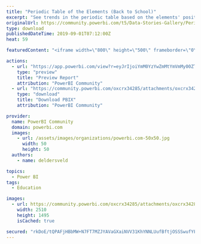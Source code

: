 ```yaml
---
title: "Periodic Table of the Elements (Back to School)"
excerpt: "See trends in the periodic table based on the elements' positions. Compare two different properties together in a scatter plot as well. Periodic"
originalUrl: https://community.powerbi.com/t5/Data-Stories-Gallery/Periodic-Table-of-the-Elements-Back-to-School/m-p/780804
type: download
publishedDateTime: 2019-09-01T07:12:00Z
heat: 59

featuredContent: "<iframe width=\"800\" height=\"500\" frameborder=\"0\" src=\"https://app.powerbi.com/view?r=eyJrIjoiYmM0YzYwZmMtYmVmMy00ZTYwLTllMmUtODU1OWU0MWFhMTQyIiwidCI6ImFjYzhhYWE1LWYxOTEtNDgyZi05MjFiLWNmNmMzM2E1ODgzMiIsImMiOjF9\"></iframe>"

actions:
  - url: "https://app.powerbi.com/view?r=eyJrIjoiYmM0YzYwZmMtYmVmMy00ZTYwLTllMmUtODU1OWU0MWFhMTQyIiwidCI6ImFjYzhhYWE1LWYxOTEtNDgyZi05MjFiLWNmNmMzM2E1ODgzMiIsImMiOjF9"
    type: "preview"
    title: "Preview Report"
    attribution: "PowerBI Community"
  - url: "https://community.powerbi.com/oxcrx34285/attachments/oxcrx34285/DataStoriesGallery/2904/2/Periodic%20Table.pbix"
    type: "download"
    title: "Download PBIX"
    attribution: "PowerBI Community"

provider:
  name: PowerBI Community
  domain: powerbi.com
  images:
    - url: /assets/images/organizations/powerbi.com-50x50.jpg
      width: 50
      height: 50
  authors:
    - name: deldersveld

topics:
  - Power BI
tags:
  - Education

images:
  - url: https://community.powerbi.com/oxcrx34285/attachments/oxcrx34285/DataStoriesGallery/2904/1/Periodic%20Table%20Power%20BI.png
    width: 2510
    height: 1495
    isCached: true

secured: "rkDoE/tQPAFjHBbMW+N7FT7MZJYAVaGXaiNVV31KhYNNLUufBftjOSSSwufYF88jcxrMXjPMXO6JYhP882PwLa7w53kihmdCxm324RaNGNXEmWu0DZtR5HW1Gmgf3ZJUzTCjrR6FmCazuayoiZuuyBddaEPPt/4imOktpdr2hjEtY0zeUwg9Pnr1yvT1nGJwPTLSgkqrUxhK/I2BpzQohCErkXd2oN+BtZRggcMqTCV0Vobhfk7os1E/TNrM/mJe5S1Jv1+dWVWv1bUAyosADHWJP9so9S8cN5j6dDemi3CxjddgHMlOIQPbPbSrJZKpv8Nqjq8VBv9ruYe3DGf4JvtaRPMxaFUhAEO4taJseDQbEnmIBCUrFbWAcIOA8j5ggyA+flJo61Wh6tlyY3BvvNHajYwOTvfYyZQSaHoaLdU=;v6WGWI+Fggh0FJ7zij/usA=="
---
```


